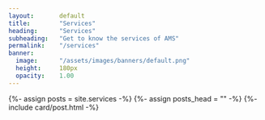 ```yaml
---
layout:       default
title:        "Services"
heading:      "Services"
subheading:   "Get to know the services of AMS"
permalink:    "/services"
banner:
  image:      "/assets/images/banners/default.png"
  height:     180px
  opacity:    1.00
---
```


{%- assign posts = site.services -%}
{%- assign posts_head = "" -%}
{%- include card/post.html -%}
